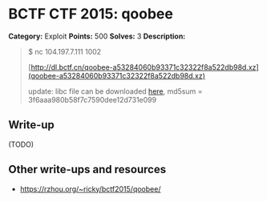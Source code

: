 # BCTF CTF 2015: qoobee

**Category:** Exploit
**Points:** 500
**Solves:** 3
**Description:** 

> $ nc 104.197.7.111 1002
>
> [http://dl.bctf.cn/qoobee-a53284060b93371c32322f8a522db98d.xz](qoobee-a53284060b93371c32322f8a522db98d.xz)
> 
> update: libc file can be downloaded [here](libc.so.6), md5sum = 3f6aaa980b58f7c7590dee12d731e099

## Write-up

(TODO)

## Other write-ups and resources

* <https://rzhou.org/~ricky/bctf2015/qoobee/>